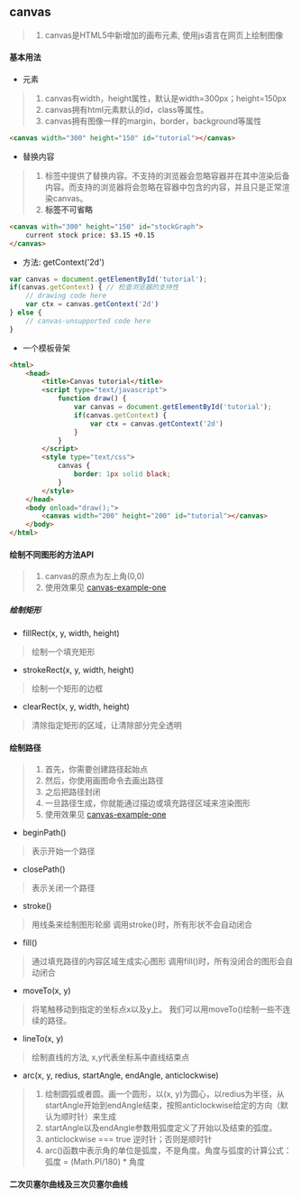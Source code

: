 ## canvas
>1. canvas是HTML5中新增加的画布元素, 使用js语言在网页上绘制图像

#### 基本用法
*  <canvas>元素
>1. canvas有width，height属性，默认是width=300px；height=150px
>2. canvas拥有html元素默认的id，class等属性。
>3. canvas拥有图像一样的margin，border，background等属性
````html
<canvas width="300" height="150" id="tutorial"></canvas>
````
* 替换内容
>1. <canvas>标签中提供了替换内容。不支持<canvas>的浏览器会忽略容器并在其中渲染后备内容。而支持<canvas>的浏览器将会忽略在容器中包含的内容，并且只是正常渲染canvas。
>2. </canvas> **标签不可省略**
````html
<canvas with="300" height="150" id="stockGraph">
    current stock price: $3.15 +0.15
</canvas>
````
* 方法: getContext('2d')
````js
var canvas = document.getElementById('tutorial');
if(canvas.getContext) { // 检查浏览器的支持性
    // drawing code here
    var ctx = canvas.getContext('2d')
} else {
    // canvas-unsupported code here
}
````
* 一个模板骨架
````html
<html>
    <head>
        <title>Canvas tutorial</title>
        <script type="text/javascript">
            function draw() {
                var canvas = document.getElementById('tutorial');
                if(canvas.getContext) {
                    var ctx = canvas.getContext('2d')
                }
            }
        </script>
        <style type="text/css">
            canvas {
                border: 1px solid black;
            }
        </style>
    </head>
    <body onload="draw();">
        <canvas width="200" height="200" id="tutorial"></canvas>
    </body>
</html>
````

#### 绘制不同图形的方法API
>1. canvas的原点为左上角(0,0)
>2. 使用效果见 [canvas-example-one](https://github.com/sandm1227/JavaScript/blob/master/src/html5/canvas/canvas-example-one.md)
##### 绘制矩形
* fillRect(x, y, width, height)
> 绘制一个填充矩形
* strokeRect(x, y, width, height)
> 绘制一个矩形的边框
* clearRect(x, y, width, height)
> 清除指定矩形的区域，让清除部分完全透明

#### 绘制路径
>1. 首先，你需要创建路径起始点
>2. 然后，你使用画图命令去画出路径
>3. 之后把路径封闭
>4. 一旦路径生成，你就能通过描边或填充路径区域来渲染图形
>5. 使用效果见 [canvas-example-one](https://github.com/sandm1227/JavaScript/blob/master/src/html5/canvas/canvas-example-one.md)
* beginPath()
> 表示开始一个路径
* closePath()
> 表示关闭一个路径
* stroke()
> 用线条来绘制图形轮廓
> 调用stroke()时，所有形状不会自动闭合
* fill()
> 通过填充路径的内容区域生成实心图形
> 调用fill()时，所有没闭合的图形会自动闭合
* moveTo(x, y)
> 将笔触移动到指定的坐标点x以及y上。
> 我们可以用moveTo()绘制一些不连续的路径。
* lineTo(x, y)
> 绘制直线的方法, x,y代表坐标系中直线结束点
* arc(x, y, redius, startAngle, endAngle, anticlockwise)
> 1. 绘制圆弧或者圆。画一个圆形，以(x, y)为圆心，以redius为半径，从startAngle开始到endAngle结束，按照anticlockwise给定的方向（默认为顺时针）来生成
> 2. startAngle以及endAngle参数用弧度定义了开始以及结束的弧度。
> 3. anticlockwise === true 逆时针；否则是顺时针
> 4. arc()函数中表示角的单位是弧度，不是角度。角度与弧度的计算公式：弧度 = (Math.PI/180) * 角度

#### 二次贝塞尔曲线及三次贝塞尔曲线
 
